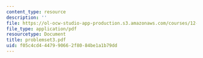 ```yaml
---
content_type: resource
description: ''
file: https://ol-ocw-studio-app-production.s3.amazonaws.com/courses/12-990-prediction-and-predictability-in-the-atmosphere-and-oceans-spring-2003/f05c4cd4447990662f8084be1a1b79dd_problemset3.pdf
file_type: application/pdf
resourcetype: Document
title: problemset3.pdf
uid: f05c4cd4-4479-9066-2f80-84be1a1b79dd
---
```

